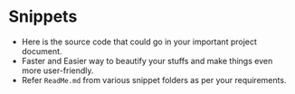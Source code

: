 # Snippets
- Here is the source code that could go in your important project document.
- Faster and Easier way to beautify your stuffs and make things even more user-friendly.
- Refer `ReadMe.md` from various snippet folders as per your requirements. 
